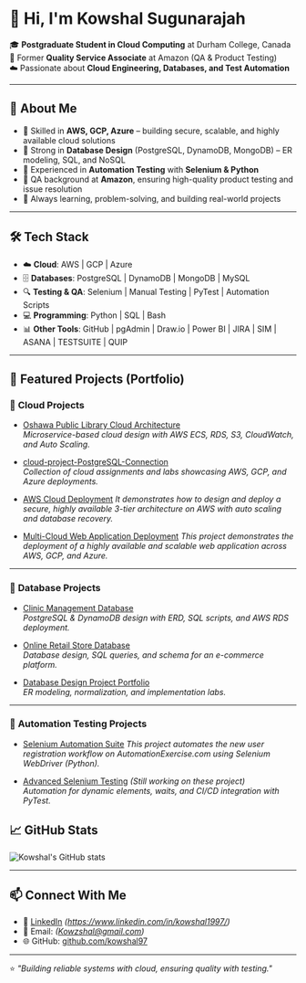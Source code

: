 # 👋 Hi, I'm Kowshal Sugunarajah  

🎓 **Postgraduate Student in Cloud Computing** at Durham College, Canada  
💼 Former **Quality Service Associate** at Amazon (QA & Product Testing)  
☁️ Passionate about **Cloud Engineering, Databases, and Test Automation**  

---

## 🚀 About Me
- 🔹 Skilled in **AWS, GCP, Azure** – building secure, scalable, and highly available cloud solutions  
- 🔹 Strong in **Database Design** (PostgreSQL, DynamoDB, MongoDB) – ER modeling, SQL, and NoSQL  
- 🔹 Experienced in **Automation Testing** with **Selenium & Python**  
- 🔹 QA background at **Amazon**, ensuring high-quality product testing and issue resolution  
- 🔹 Always learning, problem-solving, and building real-world projects  

---

## 🛠️ Tech Stack
- ☁️ **Cloud**: AWS | GCP | Azure  
- 🗄️ **Databases**: PostgreSQL | DynamoDB | MongoDB | MySQL  
- 🔍 **Testing & QA**: Selenium | Manual Testing | PyTest | Automation Scripts  
- 💻 **Programming**: Python | SQL | Bash  
- 📊 **Other Tools**: GitHub | pgAdmin | Draw.io | Power BI  | JIRA | SIM | ASANA | TESTSUITE | QUIP

---

## 📂 Featured Projects (Portfolio)

### 🔹 **Cloud Projects**
- [Oshawa Public Library Cloud Architecture](https://github.com/kowshal97/Oshawa-Public-Library-Cloud-Architecture)  
  *Microservice-based cloud design with AWS ECS, RDS, S3, CloudWatch, and Auto Scaling.*  

- [cloud-project-PostgreSQL-Connection](https://github.com/kowshal97/cloud-project-PostgreSQL-Connection)  
  *Collection of cloud assignments and labs showcasing AWS, GCP, and Azure deployments.*

- [AWS Cloud Deployment](https://github.com/kowshal97/AWS-Cloud-Deployment)
  *It demonstrates how to design and deploy a secure, highly available 3-tier architecture on AWS with auto scaling and database recovery.*

- [Multi-Cloud Web Application Deployment](https://github.com/kowshal97/Multi-Cloud-Web-Server-Deployment)
 *This project demonstrates the deployment of a highly available and scalable web application across AWS, GCP, and Azure.*

---

### 🔹 **Database Projects**
- [Clinic Management Database](https://github.com/kowshal97/clinic-management-database)  
  *PostgreSQL & DynamoDB design with ERD, SQL scripts, and AWS RDS deployment.*  

- [Online Retail Store Database](https://github.com/kowshal97/Online-Retail-Store-database)  
  *Database design, SQL queries, and schema for an e-commerce platform.*  

- [Database Design Project Portfolio](https://github.com/kowshal97/Database-design-project-)  
  *ER modeling, normalization, and implementation labs.*  

---

### 🔹 **Automation Testing Projects**
- [Selenium Automation Suite](https://github.com/kowshal97/Automation-Project-New-User-Signup) 
  *This project automates the new user registration workflow on AutomationExercise.com using Selenium WebDriver (Python).*  

- [Advanced Selenium Testing](#) *(Still working on these project)*  
  *Automation for dynamic elements, waits, and CI/CD integration with PyTest.*  


## 📈 GitHub Stats
![Kowshal's GitHub stats](https://github-readme-stats.vercel.app/api?username=kowshal97&show_icons=true&theme=tokyonight)  

---

## 📫 Connect With Me
- 💼 [LinkedIn](https://www.linkedin.com/) *(https://www.linkedin.com/in/kowshal1997/)*  
- 📧 Email: *(Kowzshal@gmail.com)*  
- 🌐 GitHub: [github.com/kowshal97](https://github.com/kowshal97)  

---

⭐ *"Building reliable systems with cloud, ensuring quality with testing."*
